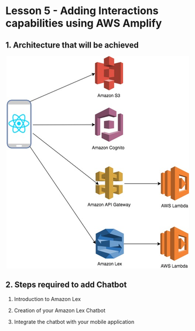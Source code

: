# Lesson 5 - Adding Interactions capabilities using AWS Amplify

## 1. Architecture that will be achieved

<p align="center">
  <img src="../images/MobileWorkshop_Lex.jpg" />
</p>

## 2. Steps required to add Chatbot

1. Introduction to Amazon Lex

2. Creation of your Amazon Lex Chatbot

3. Integrate the chatbot with your mobile application
